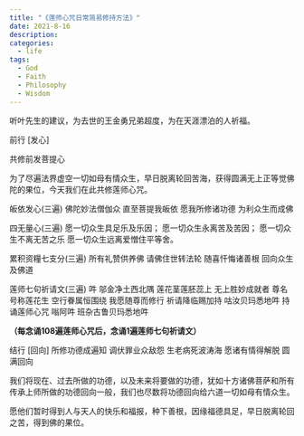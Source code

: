 ```yaml
---
title: "《莲师心咒日常简易修持方法》"
date: 2021-8-16
description: 
categories:
  - life
tags:
  - God
  - Faith
  - Philosophy
  - Wisdom
---
```


听叶先生的建议，为去世的王金勇兄弟超度，为在天涯漂泊的人祈福。

前行 [发心]

共修前发菩提心

为了尽遍法界虚空一切如母有情众生，早日脱离轮回苦海，获得圆满无上正等觉佛陀的果位，今天我们在此共修莲师心咒。

皈依发心(三遍)
佛陀妙法僧伽众
直至菩提我皈依
愿我所修诸功德
为利众生而成佛

四无量心(三遍)
愿一切众生具足乐及乐因；
愿一切众生永离苦及苦因；
愿一切众生不离无苦之乐
愿一切众生远离爱憎住平等舍。

累积资糧七支分(三遍)
所有礼赞供养佛
请佛住世转法轮
随喜忓悔诸善根
回向众生及佛道

莲师七句祈请文(三遍)
吽 邬金净土西北隅
莲花茎莲胚蕊上
无上胜妙成就者
尊名号称莲花生
空行眷属恒围绕
我愿随尊而修行
祈请降临赐加持
咕汝贝玛悉地吽
持诵莲师心咒
嗡阿吽 班杂古鲁贝玛悉地吽

**（每念诵108遍莲师心咒后，念诵1遍莲师七句祈请文）**

结行 [回向]
所修功德成遍知
调伏罪业众敌怨
生老病死波涛海
愿诸有情得解脱
圆满回向

我们将现在、过去所做的功德，以及未来将要做的功德，犹如十方诸佛菩萨和所有传承上师所做的功德回向一般，我们也尽数将功德回向给六道一切如母有情众生。

愿他们暂时得到人与天人的快乐和福报，种下善根，因缘福德具足，早日脱离轮回之苦，得到佛的果位。
